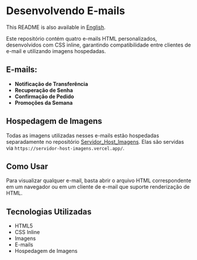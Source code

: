 <h1>Desenvolvendo E-mails</h1>
<p>
  This README is also available in <a href="./README.md">English</a>.
</p>
<p>
  Este repositório contém quatro e-mails HTML personalizados, desenvolvidos com CSS inline,
  garantindo compatibilidade entre clientes de e-mail e utilizando imagens hospedadas.
</p>
<h2>E-mails:</h2>
<ul>
  <li><b>Notificação de Transferência</b></li>
  <li><b>Recuperação de Senha</b></li>
  <li><b>Confirmação de Pedido</b></li>
  <li><b>Promoções da Semana</b></li>
</ul>
<h2>Hospedagem de Imagens</h2>
<p>
  Todas as imagens utilizadas nesses e-mails estão hospedadas separadamente no repositório
  <a href="https://github.com/AsrielDreemurrGM/Servidor_Host_Imagens">Servidor_Host_Imagens</a>.
  Elas são servidas via <code>https://servidor-host-imagens.vercel.app/</code>.
</p>
<h2>Como Usar</h2>
<p>
  Para visualizar qualquer e-mail, basta abrir o arquivo HTML correspondente em um navegador
  ou em um cliente de e-mail que suporte renderização de HTML.
</p>
<h2>Tecnologias Utilizadas</h2>
<ul>
  <li>HTML5</li>
  <li>CSS Inline</li>
  <li>Imagens</li>
  <li>E-mails</li>
  <li>Hospedagem de Imagens</li>
</ul>
